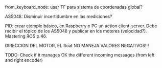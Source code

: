 from_keyboard_node: usar TF para sistema de coordenadas global?

AS5048: Disminuir incertidumbre en las mediciones?

PID: crear ejemplo básico, en Raspberry o PC un action client-server. Debe recibir el tópico de los AS5048 y publicar en los motores (velocidad?). Mastering ROS p.46.

DIRECCION DEL MOTOR, EL float NO MANEJA VALORES NEGATIVOS!!!

TODO: Check if it manages OK the different incoming messages (from left and right encoder) 